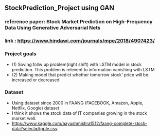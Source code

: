 ## StockPrediction_Project using GAN

### reference paper: Stock Market Prediction on High-Frequency Data Using Generative Adversarial Nets
### link :  https://www.hindawi.com/journals/mpe/2018/4907423/

### Project goals 
* (1) Soving follw up problem(right shift) with LSTM model in stock prediction. This problem is relevent to information vanishing with LSTM
* (2) Making model that predict whether tomorrow stock' price will be increased or decreased

### Dataset
* Using dataset since 2000 in FAANG (FACEBOOK, Amazon, Apple, Netflix, Google) dataset 
* I think it shows the stock data of IT companies growing in the stock market well.
* https://www.kaggle.com/aayushmishra1512/faang-complete-stock-data?select=Apple.csv
